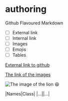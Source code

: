 # authoring
Github Flavoured Markdown
- [ ] External link
- [ ] Internal link
- [ ] Images
- [ ] Emojis
- [ ] Tables

[External link to github](https://www.codegrepper.com/code-examples/whatever/how+to+add++link+to+github+readme)

[The link of the images](https://github.com/Yohannes-Habtemariam/authoring/tree/main/images)

![The image of the lion](https://github.com/Yohannes-Habtemariam/authoring/blob/main/lion.jpeg)
:laughing:

|Names|Class|
|...||...|
